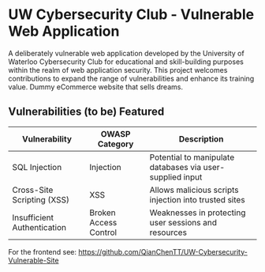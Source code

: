 # UW Cybersecurity Club - Vulnerable Web Application

A deliberately vulnerable web application developed by the University of Waterloo Cybersecurity Club for educational and skill-building purposes within the realm of web application security. This project welcomes contributions to expand the range of vulnerabilities and enhance its training value. Dummy eCommerce website that sells dreams.

## Vulnerabilities (to be) Featured

| Vulnerability                | OWASP Category | Description                                                  | 
| ----------------------------- | -------------- | ------------------------------------------------------------|
| SQL Injection                  | Injection     | Potential to manipulate databases via user-supplied input   |
| Cross-Site Scripting (XSS)    | XSS            | Allows malicious scripts injection into trusted sites       |
| Insufficient Authentication    | Broken Access Control| Weaknesses in protecting user sessions and resources |
For the frontend see:
https://github.com/QianChenTT/UW-Cybersecurity-Vulnerable-Site
